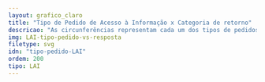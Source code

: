 ```yaml
---
layout: grafico_claro
title: "Tipo de Pedido de Acesso à Informação x Categoria de retorno"
descricao: "As circunferências representam cada um dos tipos de pedidos de acesso à informação enviados, enquanto os círculos agrupados dentro delas representam os tipos de respostas obtidas, cada qual indicada por uma cor da legenda. A diferença de tamanho de cada círculo representa a variação do número de respostas obtidas, também indicados no gráfico."
img: LAI-tipo-pedido-vs-resposta
filetype: svg
idn: "tipo-pedido-LAI"
ordem: 200
tipo: LAI
---
```

